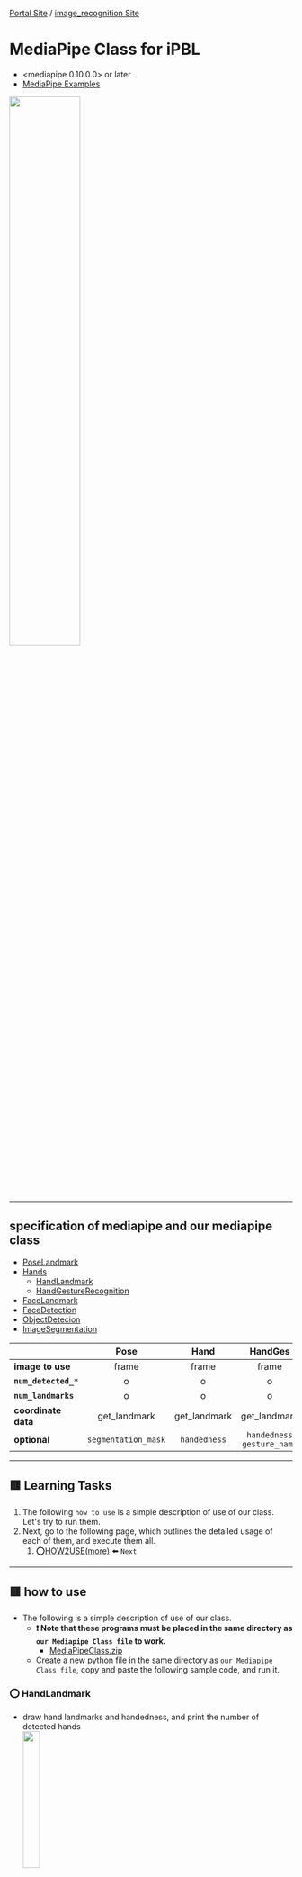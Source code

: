 [Portal Site](https://github.com/ipbl-oit-siit/portal/tree/main) / [image_recognition Site](https://github.com/ipbl-oit-siit/image_recognition/tree/main)

# MediaPipe Class for iPBL
- <mediapipe 0.10.0.0> or later
- [MediaPipe Examples](https://developers.google.com/mediapipe/solutions/examples)

<image src="image/mediapipe.jpg" width=50%>

---
## specification of mediapipe and our mediapipe class
- [PoseLandmark](docs/PoseLandmark.md)
- [Hands](docs/HandLandmark_and_GestureRecognition.md)
    - [HandLandmark](docs/HandLandmark_and_GestureRecognition.md#MediapipeHandLandmark)
    - [HandGestureRecognition](docs/HandLandmark_and_GestureRecognition.md#mediapipehandgesturerecognition)
- [FaceLandmark](docs/FaceLandmark.md)
- [FaceDetection](docs/FaceDetection.md)
- [ObjectDetecion](docs/ObjectDetection.md)
- [ImageSegmentation](docs/ImageSegmentation.md)

||Pose|Hand|HandGes|Face|FaceDtc|Obj|Seg|
|-|:-:|:-:|:-:|:-:|:-:|:-:|:-:|
|**image to use**|frame|frame|frame|flipped_frame|flipped_frame|either|either|
|**`num_detected_*`**|o|o|o|o|o|o|-|
|**`num_landmarks`**|o|o|o|o|o|-|-|
|**coordinate data**|get_landmark|get_landmark|get_landmark|get_landmark|get_landmark<br>get_bounding_box|get_bounding_box|-|
|**optional**|`segmentation_mask`|`handedness`|`handedness`<br>`gesture_name`|-|-|`category_name`|`segmentation_mask`<br>`confidence_mask`|

---
## :red_square: Learning Tasks
1. The following `how to use` is a simple description of use of our class. Let's try to run them.
1. Next, go to the following page, which outlines the detailed usage of each of them, and execute them all.
    1. :o:[HOW2USE(more)](docs/how2use_more.md) :arrow_left: `Next`

---
## :red_square: how to use
- The following is a simple description of use of our class.
    - **:exclamation: Note that these programs must be placed in the same directory as `our Mediapipe Class file` to work.**
        - [MediaPipeClass.zip](./MediaPipeClass.zip)
    - Create a new python file in the same directory as `our Mediapipe Class file`, copy and paste the following sample code, and run it.
### :o: HandLandmark
- draw hand landmarks and handedness, and print the number of detected hands<br>
    <image src="image/myhand_simple.jpg" width=25% height=25%>
```python
# myhand_simple.py
import os
os.environ["OPENCV_VIDEOIO_MSMF_ENABLE_HW_TRANSFORMS"] = "0"
import cv2
from MediapipeHandLandmark import MediapipeHandLandmark as HandLmk

cap = cv2.VideoCapture(0)
Hand = HandLmk(mode="video")
while cap.isOpened():
    ret, frame = cap.read()
    Hand.detect(frame)
    print(Hand.num_detected_hands)
    annotated_frame = Hand.visualize(frame)
    cv2.imshow('annotated frame', annotated_frame)
    key = cv2.waitKey(1)&0xFF
    if key == ord('q'):
        break
cv2.destroyAllWindows()
Hand.release()
cap.release()
```
```python
# myhand_simple_image.py
import cv2
from MediapipeHandLandmark import MediapipeHandLandmark as HandLmk

img = cv2.imread("./img/standard/Balloon.bmp")
Hand = HandLmk(mode="image")
results = Hand.detect(img)
annotated_img = Hand.visualize(img)
cv2.imshow("annotated_img", annotated_img)
cv2.waitKey(0)
Hand.release()
```
### :o: HandGestureRecognition
- draw hand landmarks and handedness, and print gesture name and its score
    - recognizable gesture: `None`, `Closed_Fist`, `Open_Plam`, `Pointing_up`, `Thumb_Down`, `Thumb_Up`, `Victory`, `ILoveYou`<br>
    <image src="image/myhand_ges_simple.jpg" width=25% height=25%>
```python
# myhand_ges_simple.py
import os
os.environ["OPENCV_VIDEOIO_MSMF_ENABLE_HW_TRANSFORMS"] = "0"
import cv2
from MediapipeHandGestureRecognition import MediapipeHandGestureRecognition as HandGesRec

cap = cv2.VideoCapture(0)
HandGes = HandGesRec(mode="video")
while cap.isOpened():
    ret, frame = cap.read()
    HandGes.detect(frame)
    if HandGes.num_detected_hands>0:
        print(HandGes.get_gesture(0), HandGes.get_score_gesture(0))
    annotated_frame = HandGes.visualize(frame)
    cv2.imshow('annotated frame', annotated_frame)
    key = cv2.waitKey(1)&0xFF
    if key == ord('q'):
        break
cv2.destroyAllWindows()
HandGes.release()
cap.release()
```
```python
# myhand_ges_simple_image.py
import cv2
from MediapipeHandGestureRecognition import MediapipeHandGestureRecognition as HandGesRec

img = cv2.imread("./img/standard/Balloon.bmp")
HandGes = HandGesRec(mode="image")
HandGes.detect(img)
if HandGes.num_detected_hands>0:
    print(HandGes.get_gesture(0), HandGes.get_score_gesture(0))
annotated_img = HandGes.visualize(img)

cv2.imshow("annotated_img", annotated_img)
cv2.waitKey(0)
HandGes.release()
```
### :o: PoseLandmark
- draw pose landmarks and segmentation mask on image<br>
    <image src="image/mypose_simple.jpg" width=25% height=25%>
```python
# mypose_simple.py
import os
os.environ["OPENCV_VIDEOIO_MSMF_ENABLE_HW_TRANSFORMS"] = "0"
import cv2
from MediapipePoseLandmark import MediapipePoseLandmark as PoseLmk

cap = cv2.VideoCapture(0)
Pose = PoseLmk(mode="video")
while cap.isOpened():
    ret, frame = cap.read()
    Pose.detect(frame)
    masks = Pose.get_all_segmentation_masks()
    masked_frame = Pose.visualize_mask(frame, masks)
    annotated_frame = Pose.visualize(masked_frame)
    cv2.imshow('frame', annotated_frame)
    key = cv2.waitKey(1)&0xFF
    if key == ord('q'):
        break
cv2.destroyAllWindows()
Pose.release()
cap.release()
```
```python
# mypose_simple_image.py
import cv2
from MediapipePoseLandmark import MediapipePoseLandmark as PoseLmk

img = cv2.imread("./img/standard/Balloon.bmp")
Pose = PoseLmk(mode="image")
Pose.detect(img)
annotated_img = Pose.visualize(img)
cv2.imshow("annotated_img", annotated_img)
cv2.waitKey(0)
cv2.destroyAllWindows()
Pose.release()
```
### :o: FaceLandmark
- draw face landmarks<br>
    <image src="image/myface_simple.jpg" width=25% height=25%>
```python
# myface_simple.py
import os
os.environ["OPENCV_VIDEOIO_MSMF_ENABLE_HW_TRANSFORMS"] = "0"
import cv2
from MediapipeFaceLandmark import MediapipeFaceLandmark as FaceLmk

cap = cv2.VideoCapture(0)
Face = FaceLmk(mode="video")
while cap.isOpened():
    ret, frame = cap.read()
    flipped_frame = cv2.flip(frame, 1)
    Face.detect(flipped_frame)
    annotated_frame = Face.visualize(flipped_frame)
    cv2.imshow('frame', annotated_frame)
    key = cv2.waitKey(1)&0xFF
    if key == ord('q'):
        break
cv2.destroyAllWindows()
Face.release()
cap.release()
```
```python
# myface_simple_image.py
import cv2
from MediapipeFaceLandmark import MediapipeFaceLandmark as FaceLmk

img = cv2.imread("./img/standard/Balloon.bmp")
Face = FaceLmk(mode="image")
Face.detect(img)
annotated_img = Face.visualize(img)
cv2.imshow("annotated_img", annotated_img)
cv2.waitKey(0)
cv2.destroyAllWindows()
Face.release()
```
### :o: FaceDetection
- draw face bounding box, face keypoints, and detection score<br>
    <image src="image/myface_dtc_simple.jpg" width=25% height=25%>
```python
# myface_dtc_simple.py
import os
os.environ["OPENCV_VIDEOIO_MSMF_ENABLE_HW_TRANSFORMS"] = "0"
import cv2
from MediapipeFaceDetection import MediapipeFaceDetection as FaceDect

cap = cv2.VideoCapture(0)
Face = FaceDect(mode="video")
while cap.isOpened():
    ret, frame = cap.read()
    flipped_frame = cv2.flip(frame, 1)
    Face.detect(flipped_frame)
    annotated_frame = Face.visualize(flipped_frame)
    cv2.imshow('frame', annotated_frame)
    key = cv2.waitKey(1)&0xFF
    if key == ord('q'):
        break
cv2.destroyAllWindows()
Face.release()
cap.release()
```
```python
# myface_dtc_simple_image.py
import cv2
from MediapipeFaceDetection import MediapipeFaceDetection as FaceDect

img = cv2.imread("./img/standard/Balloon.bmp")
Face = FaceDect(mode="image")
Face.detect(img)
annotated_img = Face.visualize(img)
cv2.imshow("annotated_img", annotated_img)
cv2.waitKey(0)
cv2.destroyAllWindows()
Face.release()
```
### :o: ObjectDetection
- draw the all object's bounding box, object name and detection score, and print the number of detected objects<br>
    <image src="image/myobj_simple.jpg" width=25% height=25%>
```python
# myobj_simple.py
import os
os.environ["OPENCV_VIDEOIO_MSMF_ENABLE_HW_TRANSFORMS"] = "0"
import cv2
from MediapipeObjectDetection import MediapipeObjectDetection as ObjDetection

cap = cv2.VideoCapture(0)
Obj = ObjDetection(mode="video", score_threshold=0.5)
while cap.isOpened():
    ret, frame = cap.read()
    Obj.detect(frame)
    print(Obj.num_detected_objects)
    annotated_frame = Obj.visualize(frame)
    cv2.imshow('annotated frame', annotated_frame)
    key = cv2.waitKey(1)&0xFF
    if key == ord('q'):
        break
cv2.destroyAllWindows()
Obj.release()
cap.release()
```
```python
# myobj_simple_image.py
import cv2
from MediapipeObjectDetection import MediapipeObjectDetection as ObjDetection

img = cv2.imread("./img/standard/Balloon.bmp")
Obj = ObjDetection(mode="image", score_threshold=0.5)
Obj.detect(img)
print(Obj.num_detected_objects)
annotated_frame = Obj.visualize(img)
cv2.imshow('annotated frame', annotated_frame)
cv2.waitKey(0)
cv2.destroyAllWindows()
Obj.release()
```
### :o: ImageSegmentation
- draw normalized segmentation masks, face skin mask, input image
    - dark blue:`background`, blue: `hair`, light blue: `body_skin`, yellow: `face_skin`, orange: `clothes`, red: `others`<br>
    <image src="image/myseg_simple.jpg" width=75%>
```python
# myseg_simple.py
import os
os.environ["OPENCV_VIDEOIO_MSMF_ENABLE_HW_TRANSFORMS"] = "0"
import cv2
from MediapipeImageSegmentation import MediapipeImageSegmentation as ImgSeg

cap = cv2.VideoCapture(0)
Seg = ImgSeg(mode="video")
while cap.isOpened():
    ret, frame = cap.read()
    Seg.detect(frame)
    normalized_masks = Seg.get_normalized_masks()
    cv2.imshow('multiclass mask', cv2.applyColorMap(normalized_masks, cv2.COLORMAP_JET))
    face_skin_masks = Seg.get_segmentation_mask(Seg.FACE_SKIN)
    cv2.imshow('face skin', face_skin_masks)
    cv2.imshow('frame', frame)
    key = cv2.waitKey(1)&0xFF
    if key == ord('q'):
        break
cv2.destroyAllWindows()
Seg.release()
cap.release()
```
```python
# myseg_simple_image.py
import cv2
from MediapipeImageSegmentation import MediapipeImageSegmentation as ImgSeg

img = cv2.imread("./img/standard/Balloon.bmp")
Seg = ImgSeg(mode="image")
Seg.detect(img)
normalized_masks = Seg.get_normalized_masks()
cv2.imshow('multiclass mask', cv2.applyColorMap(normalized_masks, cv2.COLORMAP_JET))
face_skin_masks = Seg.get_segmentation_mask(Seg.FACE_SKIN)
cv2.imshow('face skin', face_skin_masks)
cv2.imshow('frame', img)
cv2.waitKey(0)
cv2.destroyAllWindows()
Seg.release()
```
